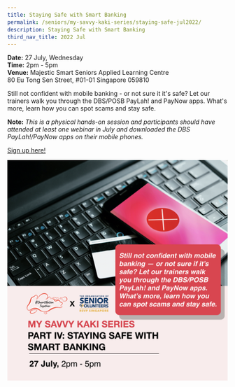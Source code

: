 ```yaml
---
title: Staying Safe with Smart Banking
permalink: /seniors/my-savvy-kaki-series/staying-safe-jul2022/
description: Staying Safe with Smart Banking
third_nav_title: 2022 Jul
---
```


**Date:** 27 July, Wednesday
<br> **Time:** 2pm - 5pm
<br> **Venue:** Majestic Smart Seniors Applied Learning Centre <br> 80 Eu Tong Sen Street, #01-01 Singapore 059810 

Still not confident with mobile banking - or not sure it it's safe? Let our trainers walk you through the DBS/POSB PayLah! and PayNow apps. What's more, learn how you can spot scams and stay safe.

**Note:** *This is a physical hands-on session and participants should have attended at least one webinar in July and downloaded the DBS PayLah!/PayNow apps on their mobile phones.*

[Sign up here!](https://form.gov.sg/62a8108fb3ba9500129b75c3)

![free webinars on staying safe with smart banking for seniors](/images/Jul%202022/27%20Jul_Seniors.jpeg)